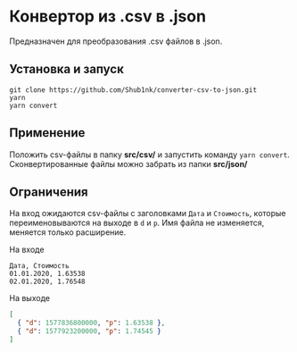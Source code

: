 # Конвертор из .csv в .json

Предназначен для преобразования .csv файлов в .json.

## Установка и запуск

```
git clone https://github.com/Shub1nk/converter-csv-to-json.git
yarn
yarn convert
```

## Применение

Положить csv-файлы в папку **src/csv/** и запустить команду `yarn convert`. Сконвертированные файлы можно забрать из папки **src/json/**

## Ограничения

На вход ожидаются csv-файлы с заголовками `Дата` и `Стоимость`, которые переименовываются на выходе в `d` и `p`. Имя файла не изменяется, меняется только расширение.

На входе

```csv
Дата, Стоимость
01.01.2020, 1.63538
02.01.2020, 1.76548
```

На выходе

```json
[
  { "d": 1577836800000, "p": 1.63538 },
  { "d": 1577923200000, "p": 1.74545 }
]
```
